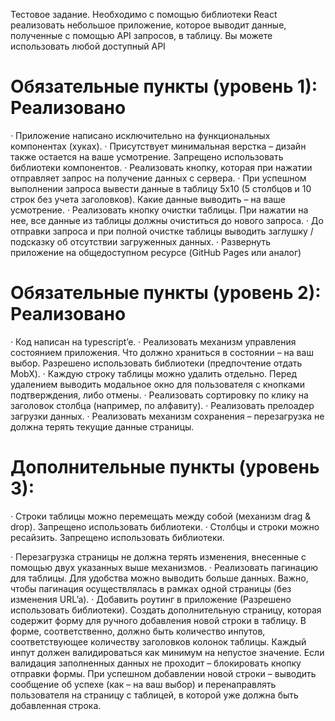 Тестовое задание. 
Необходимо с помощью библиотеки React реализовать небольшое
приложение, которое выводит данные, полученные с помощью API запросов, в
таблицу. Вы можете использовать любой доступный API

# Обязательные пункты (уровень 1): Реализовано
· Приложение написано исключительно на функциональных компонентах
(хуках).
· Присутствует минимальная верстка – дизайн также остается на ваше
усмотрение. Запрещено использовать библиотеки компонентов.
· Реализовать кнопку, которая при нажатии отправляет запрос на получение
данных с сервера.
· При успешном выполнении запроса вывести данные в таблицу 5х10 (5
столбцов и 10 строк без учета заголовков). Какие данные выводить – на
ваше усмотрение.
· Реализовать кнопку очистки таблицы. При нажатии на нее, все данные из
таблицы должны очиститься до нового запроса.
· До отправки запроса и при полной очистке таблицы выводить заглушку /
подсказку об отсутствии загруженных данных.
· Развернуть приложение на общедоступном ресурсе (GitHub Pages или аналог)
 
# Обязательные пункты (уровень 2): Реализовано
· Код написан на typescript’e.
· Реализовать механизм управления состоянием приложения. Что должно
храниться в состоянии – на ваш выбор. Разрешено использовать
библиотеки (предпочтение отдать MobX).
· Каждую строку таблицы можно удалить отдельно. Перед удалением
выводить модальное окно для пользователя с кнопками подтверждения,
либо отмены.
· Реализовать сортировку по клику на заголовок столбца (например, по
алфавиту).
· Реализовать прелоадер загрузки данных.
· Реализовать механизм сохранения – перезагрузка не должна терять
текущие данные страницы.

# Дополнительные пункты (уровень 3):
· Строки таблицы можно перемещать между собой (механизм drag &amp; drop).
Запрещено использовать библиотеки.
· Столбцы и строки можно ресайзить. Запрещено использовать библиотеки.

· Перезагрузка страницы не должна терять изменения, внесенные с
помощью двух указанных выше механизмов.
· Реализовать пагинацию для таблицы. Для удобства можно выводить
больше данных. Важно, чтобы пагинация осуществлялась в рамках одной
страницы (без изменения URL’a).
· Добавить роутинг в приложение (Разрешено использовать библиотеки).
Создать дополнительную страницу, которая содержит форму для ручного
добавления новой строки в таблицу. В форме, соответственно, должно
быть количество инпутов, соответствующее количеству заголовков колонок
таблицы. Каждый инпут должен валидироваться как минимум на непустое
значение. Если валидация заполненных данных не проходит – блокировать
кнопку отправки формы. При успешном добавлении новой строки –
выводить сообщение об успехе (как – на ваш выбор) и перенаправлять
пользователя на страницу с таблицей, в которой уже должна быть
добавленная строка.
